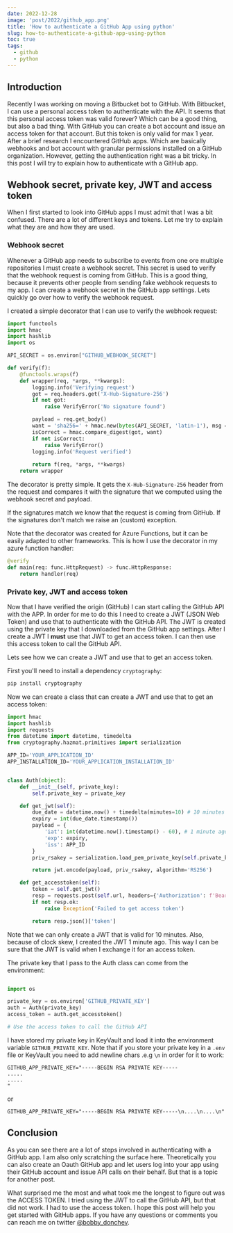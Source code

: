 ```yaml
---
date: 2022-12-28
image: 'post/2022/github_app.png'
title: 'How to authenticate a GitHub App using python'
slug: how-to-authenticate-a-github-app-using-python
toc: true
tags:
  - github
  - python
---
```


## Introduction

Recently I was working on moving a Bitbucket bot to GitHub. With Bitbucket, I can use a personal access token to authenticate with the API. It seems that this personal access token was valid forever? Which can be a good thing, but also a bad thing. With GitHub you can create a bot account and issue an access token for that account. But this token is only valid for max 1 year. After a brief research I encountered GitHub apps. Which are basically webhooks and bot account with granular permissions installed on a GitHub organization. However, getting the authentication right was a bit tricky. In this post I will try to explain how to authenticate with a GitHub app.

## Webhook secret, private key, JWT and access token

When I first started to look into GitHub apps I must admit that I was a bit confused. There are a lot of different keys and tokens. Let me try to explain what they are and how they are used.


### Webhook secret

Whenever a GitHub app needs to subscribe to events from one ore multiple repositories I must create a webhook secret. This secret is used to verify that the webhook request is coming from GitHub. This is a good thing, because it prevents other people from sending fake webhook requests to my app. I can create a webhook secret in the GitHub app settings. Lets quickly go over how to verify the webhook request.

I created a simple decorator that I can use to verify the webhook request:


```python
import functools
import hmac
import hashlib
import os

API_SECRET = os.environ["GITHUB_WEBHOOK_SECRET"]

def verify(f):
    @functools.wraps(f)
    def wrapper(req, *args, **kwargs):
        logging.info('Verifying request')
        got = req.headers.get('X-Hub-Signature-256')
        if not got:
            raise VerifyError('No signature found')

        payload = req.get_body()
        want = 'sha256=' + hmac.new(bytes(API_SECRET, 'latin-1'), msg = payload, digestmod = hashlib.sha256).hexdigest()
        isCorrect = hmac.compare_digest(got, want)
        if not isCorrect:
            raise VerifyError()
        logging.info('Request verified')
        
        return f(req, *args, **kwargs)
    return wrapper
```

The decorator is pretty simple. It gets the `X-Hub-Signature-256` header from the request and compares it with the signature that we computed using the webhook secret and payload. 

If the signatures match we know that the request is coming from GitHub. If the signatures don't match we raise an (custom) exception.

Note that the decorator was created for Azure Functions, but it can be easily adapted to other frameworks. This is how I use the decorator in my azure function handler:

```python
@verify
def main(req: func.HttpRequest) -> func.HttpResponse:
    return handler(req)
```

### Private key, JWT and access token

Now that I have verified the origin (GitHub) I can start calling the GitHub API with the APP. In order for me to do this I need to create a JWT (JSON Web Token) and use that to authenticate with the GitHub API. The JWT is created using the private key that I downloaded from the GitHub app settings. After I create a JWT I **must** use that JWT to get an access token. I can then use this access token to call the GitHub API.

Lets see how we can create a JWT and use that to get an access token.

First you'll need to install a dependency `cryptography`:

```bash
pip install cryptography
```

Now we can create a class that can create a JWT and use that to get an access token:

```python
import hmac
import hashlib
import requests
from datetime import datetime, timedelta
from cryptography.hazmat.primitives import serialization

APP_ID='YOUR_APPLICATION_ID'
APP_INSTALLATION_ID='YOUR_APPLICATION_INSTALLATION_ID'


class Auth(object):
    def __init__(self, private_key):
        self.private_key = private_key

    def get_jwt(self):
        due_date = datetime.now() + timedelta(minutes=10) # 10 minutes from now
        expiry = int(due_date.timestamp())
        payload = {
            'iat': int(datetime.now().timestamp() - 60), # 1 minute ago
            'exp': expiry,
            'iss': APP_ID
        }
        priv_rsakey = serialization.load_pem_private_key(self.private_key.encode('utf8'), password=None)

        return jwt.encode(payload, priv_rsakey, algorithm='RS256')

    def get_accesstoken(self):
        token = self.get_jwt()
        resp = requests.post(self.url, headers={'Authorization': f'Bearer {token}'})
        if not resp.ok:
            raise Exception('Failed to get access token')

        return resp.json()['token']
```

Note that we can only create a JWT that is valid for 10 minutes. Also, because of clock skew, I created the JWT 1 minute ago. This way I can be sure that the JWT is valid when I exchange it for an access token.


The private key that I pass to the Auth class can come from the environment:

```python

import os

private_key = os.environ['GITHUB_PRIVATE_KEY']
auth = Auth(private_key)
access_token = auth.get_accesstoken()

# Use the access token to call the GitHub API

```

I have stored my private key in KeyVault and load it into the environment variable `GITHUB_PRIVATE_KEY`. Note that if you store your private key in a `.env` file or KeyVault you need to add newline chars .e.g `\n` in order for it to work:

```.env
GITHUB_APP_PRIVATE_KEY="-----BEGIN RSA PRIVATE KEY-----
.....
.....
"
```

or

```.env
GITHUB_APP_PRIVATE_KEY="-----BEGIN RSA PRIVATE KEY-----\n....\n....\n"
```


## Conclusion

As you can see there are a lot of steps involved in authenticating with a GitHub app. I am also only scratching the surface here. Theoretically you can also create an Oauth GitHub app and let users log into your app using their GitHub account and issue API calls on their behalf. But that is a topic for another post.


What surprised me the most and what took me the longest to figure out was the ACCESS TOKEN. I tried using the JWT to call the GitHub API, but that did not work. I had to use the access token. I hope this post will help you get started with GitHub apps. If you have any questions or comments you can reach me on twitter [@bobby_donchev](https://twitter.com/bobby_donchev).
